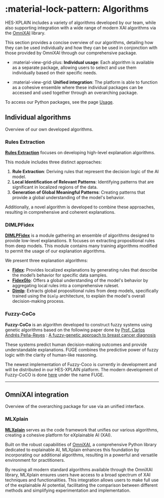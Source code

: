 # :material-lock-pattern: Algorithms

HES-XPLAIN includes a variety of algorithms developed by our team, while also supporting integration with a wide range of modern XAI algorithms via the [OmniXAI](https://github.com/salesforce/OmniXAI) library.

This section provides a concise overview of our algorithms, detailing how they can be used individually and how they can be used in conjonction with those provided by OmniXAI through our comprehensive package.

* :material-view-grid-plus: **Individual usage**: Each algorithm is available as a separate package, allowing users to select and use them individually based on their specific needs.

* :material-view-grid: **Unified integration**: The platform is able to function as a cohesive ensemble where these individual packages can be accessed and used together through an overarching package.

To access our Python packages, see the page [Usage](usage.md).

## Individual algorithms

Overview of our own developed algorithms.

### Rules Extraction

**[Rules Extraction](documentation/rulesextraction/overview.md)** focuses on developing high-level explanation algorithms.

This module includes three distinct approaches:

1. **Rule Extraction**: Deriving rules that represent the decision logic of the AI model.
2. **Local Identification of Relevant Patterns**: Identifying patterns that are significant in localized regions of the data.
3. **Generation of Global Meaningful Patterns**: Creating patterns that provide a global understanding of the model's behavior.

Additionally, a novel algorithm is developed to combine these approaches, resulting in comprehensive and coherent explanations.

### DIMLPFidex

**[DIMLPFidex](documentation/dimlpfidex/overview.md)** is a module gathering an ensemble of algorithms designed to provide low-level explanations. It focuses on extracting propositional rules from deep models. This module contains many training algorithms modified to permit the usage of our explanation algorithms.

We present three explanation algorithms:

* **[Fidex](documentation/dimlpfidex/fidex/fidex.md)**: Provides localized explanations by generating rules that describe the model’s behavior for specific data samples.
* **[FidexGlo](documentation/dimlpfidex/fidex/fidexglorules.md)**: Offers a global understanding of the model's behavior by aggregating local rules into a comprehensive ruleset.
* **[Dimlp](documentation/dimlpfidex/dimlp/overview.md)**: Extracts global propositional rules from deep models, specifically trained using the `Dimlp` architecture, to explain the model's overall decision-making process.

### Fuzzy-CoCo

**Fuzzy-CoCo** is an algorithm developed to construct fuzzy systems using genetic algorithms based on the following paper done by [Prof. Carlos Andrés Peña-Reyes](team.md#prof-carlos-andres-pena-reyes) : [A fuzzy-genetic approach to breast cancer diagnosis](https://www.sciencedirect.com/science/article/pii/S0933365799000196)

These systems predict human decision-making outcomes and provide understandable explanations. FUGE combines the predictive power of fuzzy logic with the clarity of human-like reasoning.

The newest implementation of Fuzzy-Coco is currently in development and will be distributed in our HES-XPLAIN platform. 
The modern development of Fuzzy-CoCO is done [here](https://github.com/HES-XPLAIN/fuge) under the name FUGE. 

---

## OmniXAI integration

Overview of the overarching package for use via an unified interface.

### MLXplain

**[MLXplain](documentation/mlxplain/overview.md)** serves as the code framework that unifies our various algorithms, creating a cohesive platform for eXplainable AI (XAI).

Built on the robust capabilities of [OmniXAI](https://github.com/salesforce/OmniXAI), a comprehensive Python library dedicated to explainable AI, MLXplain enhances this foundation by incorporating our additional algorithms, resulting in a powerful and versatile environment for practitioners.

By reusing all modern standard algorithms available through the OmniXAI library, MLXplain ensures users have access to a broad spectrum of XAI techniques and functionalities. This integration allows users to make full use of the explainable AI potential, facilitating the comparison between different methods and simplifying experimentation and implementation.
